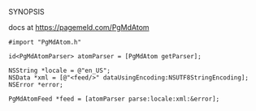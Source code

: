 SYNOPSIS

docs at https://pagemeld.com/PgMdAtom

```
#import "PgMdAtom.h"

id<PgMdAtomParser> atomParser = [PgMdAtom getParser];

NSString *locale = @"en_US";
NSData *xml = [@"<feed/>" dataUsingEncoding:NSUTF8StringEncoding];
NSError *error;

PgMdAtomFeed *feed = [atomParser parse:locale:xml:&error];
```
